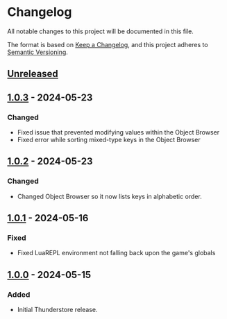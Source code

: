 # Changelog

All notable changes to this project will be documented in this file.

The format is based on [Keep a Changelog](https://keepachangelog.com/en/1.1.0/),
and this project adheres to [Semantic Versioning](https://semver.org/spec/v2.0.0.html).

## [Unreleased]

## [1.0.3] - 2024-05-23

### Changed

- Fixed issue that prevented modifying values within the Object Browser
- Fixed error while sorting mixed-type keys in the Object Browser

## [1.0.2] - 2024-05-23

### Changed

- Changed Object Browser so it now lists keys in alphabetic order.

## [1.0.1] - 2024-05-16

### Fixed

- Fixed LuaREPL environment not falling back upon the game's globals

## [1.0.0] - 2024-05-15

### Added

- Initial Thunderstore release.

[unreleased]: https://github.com/SGG-Modding/SeerSuite/compare/1.0.3...HEAD
[1.0.3]: https://github.com/SGG-Modding/SeerSuite/compare/1.0.2...1.0.3
[1.0.2]: https://github.com/SGG-Modding/SeerSuite/compare/1.0.1...1.0.2
[1.0.1]: https://github.com/SGG-Modding/SeerSuite/compare/1.0.0...1.0.1
[1.0.0]: https://github.com/SGG-Modding/SeerSuite/compare/78b7f8e4b37e9c9f38dece6bc06c8a6858e30aa5...1.0.0
